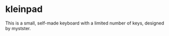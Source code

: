 # kleinpad
This is a small, self-made keyboard with a limited number of keys, designed by mystster.
